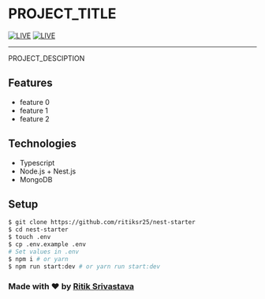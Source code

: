 # PROJECT_TITLE

[![LIVE](https://img.shields.io/badge/DOCUMENTATION-VISIT-orange?style=?style=flat-square&logo=appveyor)](#)
[![LIVE](https://img.shields.io/badge/LIVE-VISIT-green?style=?style=flat-square&logo=appveyor)](#)

---

PROJECT_DESCIPTION

## Features

- feature 0
- feature 1
- feature 2

## Technologies

- Typescript
- Node.js + Nest.js
- MongoDB

## Setup

```bash
$ git clone https://github.com/ritiksr25/nest-starter
$ cd nest-starter
$ touch .env
$ cp .env.example .env
# Set values in .env
$ npm i # or yarn
$ npm run start:dev # or yarn run start:dev
```

### Made with ❤️️ by [Ritik Srivastava](https://ritiksr25.tech)
